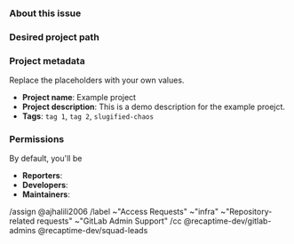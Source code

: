 ### About this issue

<!--

Please describe about this request here. If you're transferring repositories,
please also mention it here.

-->

### Desired project path

<!--

Include the GitLab host if it is not on mau.dev (e.g. salsa.debian.org).

-->


### Project metadata

Replace the placeholders with your own values.

* **Project name**: Example project
* **Project description**: This is a demo description for the example proejct.
* **Tags**: `tag 1`, `tag 2`, `slugified-chaos`

### Permissions

By default, you'll be

* **Reporters**:
* **Developers**:
* **Maintainers**:

/assign @ajhalili2006
/label ~"Access Requests" ~"infra" ~"Repository-related requests" ~"GitLab Admin Support"
/cc @recaptime-dev/gitlab-admins @recaptime-dev/squad-leads
